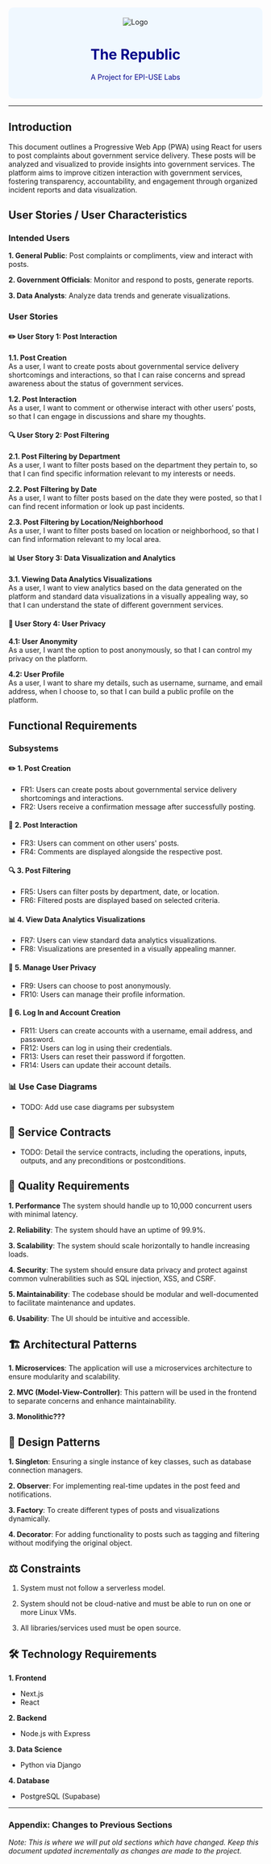 <div style="text-align: center; background-color: #f0f8ff; padding: 20px; border-radius: 10px;">
    <img src="logo.jpeg" alt="Logo"/>
    <h1 style="color: darkblue;">The Republic</h1>
    <p style="color: darkblue;">A Project for EPI-USE Labs</p>
</div>

---

## Introduction
This document outlines a Progressive Web App (PWA) using React for users to post complaints about government service delivery. These posts will be analyzed and visualized to provide insights into government services. The platform aims to improve citizen interaction with government services, fostering transparency, accountability, and engagement through organized incident reports and data visualization.

## User Stories / User Characteristics

### Intended Users
**1. General Public**: Post complaints or compliments, view and interact with posts.

**2. Government Officials**: Monitor and respond to posts, generate reports.

**3. Data Analysts**: Analyze data trends and generate visualizations.

### User Stories
#### ✏️ User Story 1: Post Interaction

**1.1. Post Creation**  
As a user, I want to create posts about governmental service delivery shortcomings and interactions, so that I can raise concerns and spread awareness about the status of government services.
  
**1.2. Post Interaction**  
As a user, I want to comment or otherwise interact with other users’ posts, so that I can engage in discussions and share my thoughts.

#### 🔍 User Story 2: Post Filtering
**2.1. Post Filtering by Department**  
As a user, I want to filter posts based on the department they pertain to, so that I can find specific information relevant to my interests or needs.
  
**2.2. Post Filtering by Date**  
As a user, I want to filter posts based on the date they were posted, so that I can find recent information or look up past incidents.
  
**2.3. Post Filtering by Location/Neighborhood**  
As a user, I want to filter posts based on location or neighborhood, so that I can find information relevant to my local area.

#### 📊 User Story 3: Data Visualization and Analytics
**3.1. Viewing Data Analytics Visualizations**  
As a user, I want to view analytics based on the data generated on the platform and standard data visualizations in a visually appealing way, so that I can understand the state of different government services.


#### 👤 User Story 4: User Privacy
**4.1: User Anonymity**  
As a user, I want the option to post anonymously, so that I can control my privacy on the platform.
 
**4.2: User Profile**  
As a user, I want to share my details, such as username, surname, and email address, when I choose to, so that I can build a public profile on the platform.

## Functional Requirements

### Subsystems
#### ✏️ 1. Post Creation
- FR1: Users can create posts about governmental service delivery shortcomings and interactions.
- FR2: Users receive a confirmation message after successfully posting.
  
#### 💬 2. Post Interaction
- FR3: Users can comment on other users' posts.
- FR4: Comments are displayed alongside the respective post.

#### 🔍 3. Post Filtering
- FR5: Users can filter posts by department, date, or location.
- FR6: Filtered posts are displayed based on selected criteria.

#### 📊 4. View Data Analytics Visualizations
- FR7: Users can view standard data analytics visualizations.
- FR8: Visualizations are presented in a visually appealing manner.

#### 👤 5. Manage User Privacy
- FR9: Users can choose to post anonymously.
- FR10: Users can manage their profile information.

#### 🔑 6. Log In and Account Creation
- FR11: Users can create accounts with a username, email address, and password.
- FR12: Users can log in using their credentials.
- FR13: Users can reset their password if forgotten.
- FR14: Users can update their account details.

### 📊 Use Case Diagrams
- TODO: Add use case diagrams per subsystem

## 📄 Service Contracts
- TODO: Detail the service contracts, including the operations, inputs, outputs, and any preconditions or postconditions.

## 🔧 Quality Requirements
**1. Performance**
The system should handle up to 10,000 concurrent users with minimal latency.

**2. Reliability**: The system should have an uptime of 99.9%.

**3. Scalability**: The system should scale horizontally to handle increasing loads.

**4. Security**: The system should ensure data privacy and protect against common vulnerabilities such as SQL injection, XSS, and CSRF.

**5. Maintainability**: The codebase should be modular and well-documented to facilitate maintenance and updates.

**6. Usability**: The UI should be intuitive and accessible.

## 🏗️ Architectural Patterns
**1. Microservices**: The application will use a microservices architecture to ensure modularity and scalability.

**2. MVC (Model-View-Controller)**: This pattern will be used in the frontend to separate concerns and enhance maintainability.

**3. Monolithic???**

## 🎨 Design Patterns
**1. Singleton**: Ensuring a single instance of key classes, such as database connection managers.

**2. Observer**: For implementing real-time updates in the post feed and notifications.

**3. Factory**: To create different types of posts and visualizations dynamically.

**4. Decorator**: For adding functionality to posts such as tagging and filtering without modifying the original object.

## ⚖️ Constraints
1. System must not follow a serverless model.

2. System should not be cloud-native and must be able to run on one or more Linux VMs.

3. All libraries/services used must be open source.

## 🛠️ Technology Requirements
**1. Frontend**
- Next.js
- React

**2. Backend**
- Node.js with Express

**3. Data Science**
- Python via Django

**4. Database**
- PostgreSQL (Supabase)

---

### Appendix: Changes to Previous Sections
*Note: This is where we will put old sections which have changed. Keep this document updated incrementally as changes are made to the project.*
